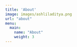 ```yaml
---
title: 'About'
image: images/ashliladitya.png
url: "about"
menu:
  main:
    name: "About"
    weight: 3
---
```




